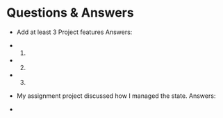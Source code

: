 # Questions & Answers

- Add at least 3 Project features
Answers:
 - 1.
 - 2.
 - 3.

- My assignment project discussed how I managed the state.
Answers:
 - 



